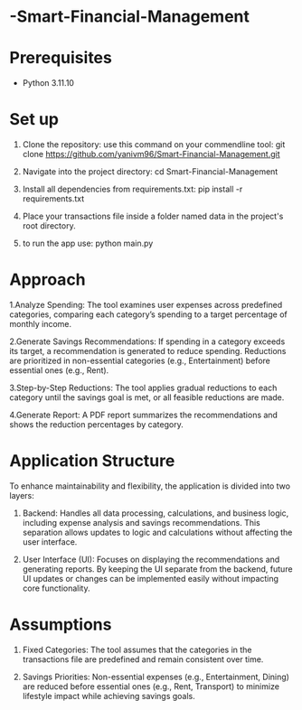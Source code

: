 # -Smart-Financial-Management

# Prerequisites
- Python 3.11.10

# Set up
1. Clone the repository:
   use this command on your commendline tool: git clone https://github.com/yanivm96/Smart-Financial-Management.git

2. Navigate into the project directory: cd Smart-Financial-Management

3. Install all dependencies from requirements.txt: pip install -r requirements.txt

4. Place your transactions file inside a folder named data in the project's root directory.

5. to run the app use: python main.py 

# Approach
1.Analyze Spending: The tool examines user expenses across predefined categories, comparing each category’s spending to a target percentage of monthly income.

2.Generate Savings Recommendations: If spending in a category exceeds its target, a recommendation is generated to reduce spending. Reductions are prioritized in non-essential categories (e.g., Entertainment) before essential ones (e.g., Rent).

3.Step-by-Step Reductions: The tool applies gradual reductions to each category until the savings goal is met, or all feasible reductions are made.

4.Generate Report: A PDF report summarizes the recommendations and shows the reduction percentages by category.


# Application Structure
To enhance maintainability and flexibility, the application is divided into two layers:

1. Backend: Handles all data processing, calculations, and business logic, including expense analysis and savings recommendations. This separation allows updates to logic and calculations without affecting the user interface.

2. User Interface (UI): Focuses on displaying the recommendations and generating reports. By keeping the UI separate from the backend, future UI updates or changes can be implemented easily without impacting core functionality.


# Assumptions
1. Fixed Categories: The tool assumes that the categories in the transactions file are predefined and remain consistent over time.

2. Savings Priorities: Non-essential expenses (e.g., Entertainment, Dining) are reduced before essential ones (e.g., Rent, Transport) to minimize lifestyle impact while achieving savings goals.
